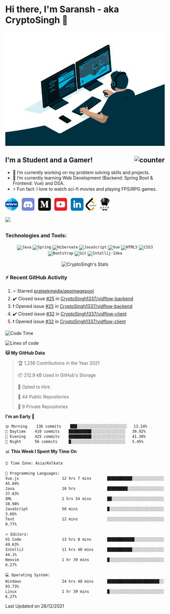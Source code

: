 # Hi there, I'm Saransh - aka CryptoSingh 👋

<div align="center">
<img src="https://github.com/CryptoSingh1337/CryptoSingh1337/blob/master/icons/code.gif" height="360px" width="640px" alt="gif"/>
</div>

## I'm a Student and a Gamer!<img src="https://komarev.com/ghpvc/?username=cryptosingh1337" alt="counter" align="right"/>

- 🔭 I’m currently working on my problem solving skills and projects.
- 🌱 I’m currently learning Web Development (Backend: Spring Boot & Frontend: Vue) and DSA.
- ⚡ Fun fact: I love to watch sci-fi movies and playing FPS/RPG games.

<a href="https://saransh-kumar.online/" target="_blank"><img alt="website" height="40px" width="40px" src="./icons/world-wide-web.svg"/></a>&nbsp;&nbsp;
<a href="https://discord.gg/6efHuzv" target="_blank"><img alt="discord" height="40px" width="40px" src="https://raw.githubusercontent.com/edent/SuperTinyIcons/master/images/svg/discord.svg"/></a>&nbsp;&nbsp;
<a href="https://cryptosingh1337.medium.com/" target="_blank"><img alt="Medium" height="40px" width="40px" src="https://raw.githubusercontent.com/edent/SuperTinyIcons/master/images/svg/medium.svg"/></a>&nbsp;&nbsp;
<a href="https://youtube.com/cryptosingh" target="_blank"><img alt="youtube" height="40px" width="40px" src="https://raw.githubusercontent.com/edent/SuperTinyIcons/master/images/svg/youtube.svg"/></a>&nbsp;&nbsp;
<a href="https://linkedin.com/in/saransh-kumar-2k19/" target="_blank"><img alt="linkedin" height="40px" width="40px" src="https://raw.githubusercontent.com/edent/SuperTinyIcons/master/images/svg/linkedin.svg"/></a>
<a href="https://leetcode.com/cryptosingh/" target="_blank"><img alt="leetcode" height="40px" width="40px" src="./icons/leetcode.svg"/></a>
<a href="https://codechef.com/users/cryptosingh" target="_blank"><img alt="codechef" height="40px" width="40px" src="./icons/codechef.svg"/></a>
<br>
<br>
<a href="https://github.com/CryptoSingh1337/cryptosingh1337.github.io/raw/master/src/assets/resume/SaranshKumar-Resume.pdf" download>![](https://img.shields.io/badge/Download-R%C3%A9sum%C3%A9-blue?style=plastic)</a>

##

### Technologies and Tools:

<div align="center">
<code><img alt="Java" height="40px" width="40px" src="https://raw.githubusercontent.com/tomchen/stack-icons/master/logos/java.svg" title="Java"/></code>
<code><img alt="Spring" height="40px" width="40px" src="https://raw.githubusercontent.com/tomchen/stack-icons/master/logos/spring.svg" title="Spring"/></code>
<code><img alt="Hibernate" height="40px" width="40px" src="https://raw.githubusercontent.com/tomchen/stack-icons/master/logos/hibernate.svg" title="Hibernate"/></code>
<code><img alt="JavaScript" height="40px" width="40px" src="https://raw.githubusercontent.com/tomchen/stack-icons/master/logos/javascript.svg" title="JavaScript"/></code>
<code><img alt="Vue" height="40px" width="40px" src="https://raw.githubusercontent.com/tomchen/stack-icons/master/logos/vue.svg" title="Vue 3"/></code>
<code><img alt="HTML5" height="40px" width="40px" src="https://raw.githubusercontent.com/tomchen/stack-icons/master/logos/html-5.svg" title="HTML5"/></code>
<code><img alt="CSS3" height="40px" width="40px" src="https://raw.githubusercontent.com/tomchen/stack-icons/master/logos/css-3.svg" title="CSS3"/></code>
<code><img alt="Bootstrap" height="40px" width="40px" src="https://raw.githubusercontent.com/tomchen/stack-icons/master/logos/bootstrap.svg" title="Bootstrap"/></code>
<code><img alt="Git" height="40px" width="40px" src="https://raw.githubusercontent.com/tomchen/stack-icons/master/logos/git-icon.svg" title="Git"/></code>
<code><img alt="Intellij-Idea" height="40px" width="40px" src="https://raw.githubusercontent.com/tomchen/stack-icons/master/logos/intellij-idea.svg" title="Intellij-IDEA"/></code>
</div>
<br>
<div align="center">
<img  alt="CryptoSingh's Stats" src="https://github-readme-stats.vercel.app/api?username=CryptoSingh1337&show_icons=true&bg_color=FFFFFF&title_color=003140&icon_color=003140&text_color=0486AA" title="Stats"/>
</div>

### ⚡ Recent GitHub Activity

<!--RECENT_ACTIVITY:start-->

1. ⭐ Starred [prateekmedia/appimagepool](https://github.com/prateekmedia/appimagepool)
2. ✔️ Closed issue [#25](https://github.com/CryptoSingh1337/vidflow-backend/issues/25) in [CryptoSingh1337/vidflow-backend](https://github.com/CryptoSingh1337/vidflow-backend)
3. ❗️ Opened issue [#25](https://github.com/CryptoSingh1337/vidflow-backend/issues/25) in [CryptoSingh1337/vidflow-backend](https://github.com/CryptoSingh1337/vidflow-backend)
4. ✔️ Closed issue [#32](https://github.com/CryptoSingh1337/vidflow-client/issues/32) in [CryptoSingh1337/vidflow-client](https://github.com/CryptoSingh1337/vidflow-client)
5. ❗️ Opened issue [#32](https://github.com/CryptoSingh1337/vidflow-client/issues/32) in [CryptoSingh1337/vidflow-client](https://github.com/CryptoSingh1337/vidflow-client)
<!--RECENT_ACTIVITY:end-->

<!--START_SECTION:waka-->
![Code Time](http://img.shields.io/badge/Code%20Time-582%20hrs-blue)

![Lines of code](https://img.shields.io/badge/From%20Hello%20World%20I%27ve%20Written-277%20Thousand%20lines%20of%20code-blue)

**🐱 My GitHub Data** 

> 🏆 1,238 Contributions in the Year 2021
 > 
> 📦 212.9 kB Used in GitHub's Storage 
 > 
> 💼 Opted to Hire
 > 
> 📜 44 Public Repositories 
 > 
> 🔑 9 Private Repositories  
 > 
**I'm an Early 🐤** 

```text
🌞 Morning    136 commits    ███░░░░░░░░░░░░░░░░░░░░░░   13.24% 
🌆 Daytime    410 commits    ██████████░░░░░░░░░░░░░░░   39.92% 
🌃 Evening    425 commits    ██████████░░░░░░░░░░░░░░░   41.38% 
🌙 Night      56 commits     █░░░░░░░░░░░░░░░░░░░░░░░░   5.45%

```


📊 **This Week I Spent My Time On** 

```text
⌚︎ Time Zone: Asia/Kolkata

💬 Programming Languages: 
Vue.js                   12 hrs 7 mins       ███████████░░░░░░░░░░░░░░   45.84% 
Java                     10 hrs              █████████░░░░░░░░░░░░░░░░   37.83% 
XML                      2 hrs 54 mins       ██░░░░░░░░░░░░░░░░░░░░░░░   10.98% 
JavaScript               58 mins             █░░░░░░░░░░░░░░░░░░░░░░░░   3.66% 
Text                     12 mins             ░░░░░░░░░░░░░░░░░░░░░░░░░   0.77%

🔥 Editors: 
VS Code                  13 hrs 8 mins       ████████████░░░░░░░░░░░░░   49.63% 
IntelliJ                 11 hrs 40 mins      ███████████░░░░░░░░░░░░░░   44.1% 
Neovim                   1 hr 39 mins        █░░░░░░░░░░░░░░░░░░░░░░░░   6.27%

💻 Operating System: 
Windows                  24 hrs 48 mins      ███████████████████████░░   93.73% 
Linux                    1 hr 39 mins        █░░░░░░░░░░░░░░░░░░░░░░░░   6.27%

```


 Last Updated on 28/12/2021
<!--END_SECTION:waka-->
